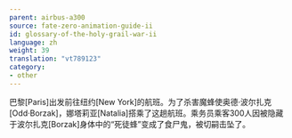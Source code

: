 ```yaml
---
parent: airbus-a300
source: fate-zero-animation-guide-ii
id: glossary-of-the-holy-grail-war-ii
language: zh
weight: 39
translation: "vt789123"
category:
- other
---
```


巴黎[Paris]出发前往纽约[New York]的航班。为了杀害魔蜂使奥德·波尔扎克[Odd·Borzak]，娜塔莉亚[Natalia]搭乘了这趟航班。乘务员乘客300人因被隐藏于波尔扎克[Borzak]身体中的“死徒蜂”变成了食尸鬼，被切嗣击坠了。

